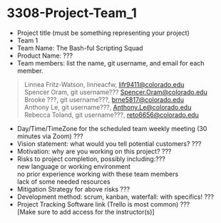# 3308-Project-Team_1
- Project title (must be something representing your project) <br>
- Team 1<br>
- Team Name: The Bash-ful Scripting Squad<br>
- Product Name: ???<br>
- Team members: list the name, git username, and email for each member.<br>
> Linnea Fritz-Watson, linneacfw, lifr9411@colorado.edu <br>
> Spencer Oram, git username??? Spencer.Oram@colorado.edu <br>
> Brooke ???, git username???, brne5817@colorado.edu <br>
> Anthony Le, git username???, Anthony.Le@colorado.edu  <br>
> Rebecca Toland, git username???, reto6656@colorado.edu     <br>

- Day/Time/TimeZone for the scheduled team weekly meeting (30 minutes via Zoom) ???<br> 
- Vision statement: what would you tell potential customers? ???<br>
- Motivation: why are you working on this project? ???<br>
- Risks to project completion, possibly including:???<br>
new language or working environment<br>
no prior experience working with these team members<br>
lack of some needed resources<br>
- Mitigation Strategy for above risks ???<br>
- Development method: scrum, kanban, waterfall: with specifics! ???<br>
- Project Tracking Software link (Trello is most common) ???<br>
[Make sure to add access for the instructor(s)]<br>
